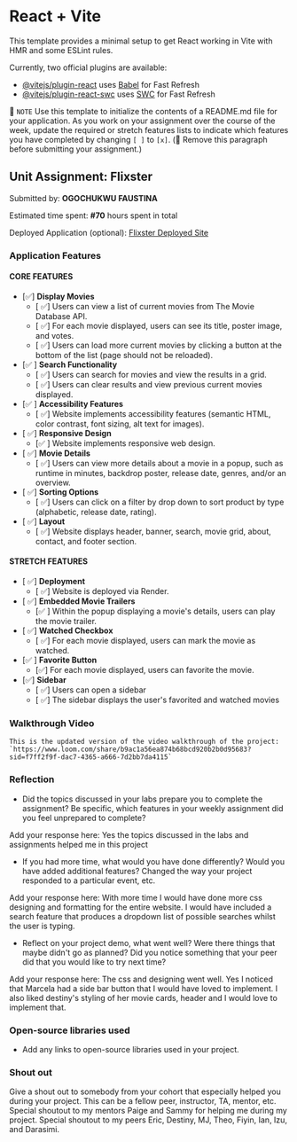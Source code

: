 # React + Vite

This template provides a minimal setup to get React working in Vite with HMR and some ESLint rules.

Currently, two official plugins are available:

- [@vitejs/plugin-react](https://github.com/vitejs/vite-plugin-react/blob/main/packages/plugin-react/README.md) uses [Babel](https://babeljs.io/) for Fast Refresh
- [@vitejs/plugin-react-swc](https://github.com/vitejs/vite-plugin-react-swc) uses [SWC](https://swc.rs/) for Fast Refresh

📝 `NOTE` Use this template to initialize the contents of a README.md file for your application. As you work on your assignment over the course of the week, update the required or stretch features lists to indicate which features you have completed by changing `[ ]` to `[x]`. (🚫 Remove this paragraph before submitting your assignment.)

## Unit Assignment: Flixster

Submitted by: **OGOCHUKWU FAUSTINA**

Estimated time spent: **#70** hours spent in total

Deployed Application (optional): [Flixster Deployed Site](https://flixster-starter-jn30.onrender.com)

### Application Features

#### CORE FEATURES


- [✅] **Display Movies**
  - [ ✅] Users can view a list of current movies from The Movie Database API.
  - [ ✅] For each movie displayed, users can see its title, poster image, and votes.
  - [ ✅] Users can load more current movies by clicking a button at the bottom of the list (page should not be reloaded).
- [✅ ] **Search Functionality**
  - [ ✅] Users can search for movies and view the results in a grid.
  - [ ✅] Users can clear results and view previous current movies displayed.
- [✅ ] **Accessibility Features**
  - [ ✅] Website implements accessibility features (semantic HTML, color contrast, font sizing, alt text for images).
- [ ✅] **Responsive Design**
  - [✅ ] Website implements responsive web design.
- [ ✅] **Movie Details**
  - [ ✅] Users can view more details about a movie in a popup, such as runtime in minutes, backdrop poster, release date, genres, and/or an overview.
- [ ✅] **Sorting Options**
  - [ ✅] Users can click on a filter by drop down to sort product by type (alphabetic, release date, rating).
- [ ✅] **Layout**
  - [ ✅] Website displays header, banner, search, movie grid, about, contact, and footer section.

#### STRETCH FEATURES

- [ ✅] **Deployment**
  - [ ✅] Website is deployed via Render.
- [ ✅] **Embedded Movie Trailers**
  - [✅ ] Within the popup displaying a movie's details, users can play the movie trailer.
- [ ✅] **Watched Checkbox**
  - [ ✅] For each movie displayed, users can mark the movie as watched.
- [✅ ] **Favorite Button**
  - [✅] For each movie displayed, users can favorite the movie.
- [✅] **Sidebar**
  - [ ✅] Users can open a sidebar
  - [ ✅] The sidebar displays the user's favorited and watched movies

### Walkthrough Video

    This is the updated version of the video walkthrough of the project: `https://www.loom.com/share/b9ac1a56ea874b68bcd920b2b0d95683?sid=f7ff2f9f-dac7-4365-a666-7d2bb7da4115` 

### Reflection

* Did the topics discussed in your labs prepare you to complete the assignment? Be specific, which features in your weekly assignment did you feel unprepared to complete?

Add your response here: Yes the topics discussed in the labs and assignments helped me in this project

* If you had more time, what would you have done differently? Would you have added additional features? Changed the way your project responded to a particular event, etc.
  
Add your response here: With more time I would have done more css designing and formatting for the entire website. I would have included a search feature that produces a dropdown list of possible searches whilst the user is typing.

* Reflect on your project demo, what went well? Were there things that maybe didn't go as planned? Did you notice something that your peer did that you would like to try next time?

Add your response here: The css and designing went well. Yes I noticed that Marcela had a side bar button that I would have loved to implement. I also liked destiny's styling of her movie cards, header and I would love to implement that.

### Open-source libraries used

- Add any links to open-source libraries used in your project.

### Shout out

Give a shout out to somebody from your cohort that especially helped you during your project. This can be a fellow peer, instructor, TA, mentor, etc.
Special shoutout to my mentors Paige and Sammy for helping me during my project. 
Special shoutout to my peers Eric, Destiny, MJ, Theo, Fiyin, Ian, Izu, and Darasimi.
